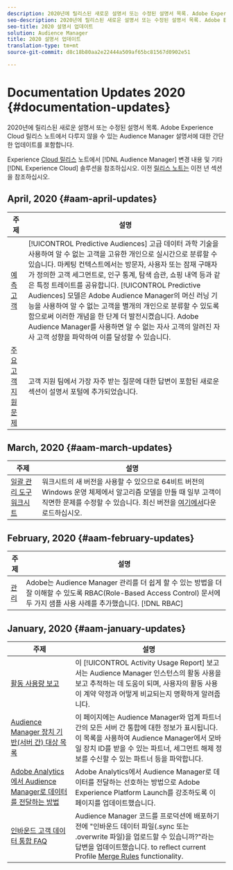 ```yaml
---
description: 2020년에 릴리스된 새로운 설명서 또는 수정된 설명서 목록. Adobe Experience Cloud 릴리스 노트에서 다루지 않을 수 있는 Audience Manager 설명서에 대한 간단한 업데이트를 포함합니다.
seo-description: 2020년에 릴리스된 새로운 설명서 또는 수정된 설명서 목록. Adobe Experience Cloud 릴리스 노트에서 다루지 않을 수 있는 Audience Manager 설명서에 대한 간단한 업데이트를 포함합니다.
seo-title: 2020 설명서 업데이트
solution: Audience Manager
title: 2020 설명서 업데이트
translation-type: tm+mt
source-git-commit: d8c18b80aa2e22444a509af65bc81567d0902e51

---
```



# Documentation Updates 2020 {#documentation-updates}

2020년에 릴리스된 새로운 설명서 또는 수정된 설명서 목록. Adobe Experience Cloud 릴리스 노트에서 다루지 않을 수 있는 Audience Manager 설명서에 대한 간단한 업데이트를 포함합니다.

Experience [Cloud 릴리스](https://marketing.adobe.com/resources/help/en_US/whatsnew/) 노트에서 [!DNL Audience Manager] 변경 내용 및 기타 [!DNL Experience Cloud] 솔루션을 참조하십시오. 이전 [릴리스 노트는](../docs-updates/docs-2019.md) 이전 년 섹션을 참조하십시오.

## April, 2020 {#aam-april-updates}

| 주제 | 설명 |
|---- |----|
| [예측 고객](../features/algorithmic-models/predictive-audiences.md) | [!UICONTROL Predictive Audiences] 고급 데이터 과학 기술을 사용하여 알 수 없는 고객을 고유한 개인으로 실시간으로 분류할 수 있습니다. 마케팅 컨텍스트에서는 방문자, 사용자 또는 잠재 구매자가 정의한 고객 세그먼트로, 인구 통계, 탐색 습관, 쇼핑 내역 등과 같은 특정 트레이트를 공유합니다. [!UICONTROL Predictive Audiences] 모델은 Adobe Audience Manager의 머신 러닝 기능을 사용하여 알 수 없는 고객을 별개의 개인으로 분류할 수 있도록 함으로써 이러한 개념을 한 단계 더 발전시켰습니다. Adobe Audience Manager를 사용하면 알 수 없는 자사 고객의 알려진 자사 고객 성향을 파악하여 이를 달성할 수 있습니다. |
| [주요 고객 지원 문제](../support-issues/support-issues-overview.md) | 고객 지원 팀에서 가장 자주 받는 질문에 대한 답변이 포함된 새로운 섹션이 설명서 포털에 추가되었습니다. |

## March, 2020 {#aam-march-updates}

| 주제 | 설명 |
|---- |----|
| [일괄 관리 도구 워크시트](../reference/bulk-management-tools/bulk-management-intro.md) | 워크시트의 새 버전을 사용할 수 있으므로 64비트 버전의 Windows 운영 체제에서 알고리즘 모델을 만들 때 일부 고객이 직면한 문제를 수정할 수 있습니다. 최신 버전을 [여기에서](../reference/bulk-management-tools/assets/BAAAM_V2_20200311.xlsm)다운로드하십시오. |

## February, 2020 {#aam-february-updates}

| 주제 | 설명 |
|---- |----|
| [관리](../features/administration/administration-overview.md#use-cases) | Adobe는 Audience Manager 관리를 더 쉽게 할 수 있는 방법을 더 잘 이해할 수 있도록 RBAC(Role-Based Access Control) 문서에 두 가지 샘플 사용 사례를 추가했습니다. [!DNL RBAC] |

## January, 2020 {#aam-january-updates}

| 주제 | 설명 |
|--- |----|
| [활동 사용량 보고](../features/administration/activity-usage-reporting.md) | 이 [!UICONTROL Activity Usage Report] 보고서는 Audience Manager 인스턴스의 활동 사용을 보고 추적하는 데 도움이 되며, 사용자의 활동 사용이 계약 약정과 어떻게 비교되는지 명확하게 알려줍니다. |
| [Audience Manager 장치 기반(서버 간) 대상 목록](/help/using/features/destinations/device-based-destinations-list.md) | 이 페이지에는 Audience Manager와 업계 파트너 간의 모든 서버 간 통합에 대한 정보가 표시됩니다. 이 목록을 사용하여 Audience Manager에서 모바일 장치 ID를 받을 수 있는 파트너, 세그먼트 해제 정보를 수신할 수 있는 파트너 등을 파악합니다. |
| [Adobe Analytics에서 Audience Manager로 데이터를 전달하는 방법](../integration/integration-other-solutions/audience-management-module.md) | Adobe Analytics에서 Audience Manager로 데이터를 전달하는 선호하는 방법으로 Adobe Experience Platform Launch를 강조하도록 이 페이지를 업데이트했습니다. |
| [인바운드 고객 데이터 통합 FAQ](/help/using/faq/faq-inbound-data-ingestion.md) | Audience Manager 코드를 프로덕션에 배포하기 전에 &quot;인바운드 데이터 파일(.sync 또는 .overwrite 파일)을 업로드할 수 있습니까?&quot;라는 답변을 업데이트했습니다. to reflect current Profile [Merge Rules](/help/using/features/profile-merge-rules/merge-rule-targeting-options.md) functionality. |
